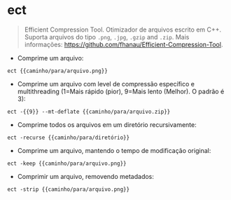 # ect

> Efficient Compression Tool.
> Otimizador de arquivos escrito em C++. Suporta arquivos do tipo `.png`, `.jpg`, `.gzip` and `.zip`.
> Mais informações: <https://github.com/fhanau/Efficient-Compression-Tool>.

- Comprime um arquivo:

`ect {{caminho/para/arquivo.png}}`

- Comprime um arquivo com level de compressão específico e multithreading (1=Mais rápido (pior), 9=Mais lento (Melhor). O padrão é 3):

`ect -{{9}} --mt-deflate {{caminho/para/arquivo.zip}}`

- Comprime todos os arquivos em um diretório recursivamente:

`ect -recurse {{caminho/para/diretório}}`

- Comprime um arquivo, mantendo o tempo de modificação original:

`ect -keep {{caminho/para/arquivo.png}}`

- Comprimir um arquivo, removendo metadados:

`ect -strip {{caminho/para/arquivo.png}}`
